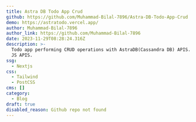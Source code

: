 ```yaml
---
title: Astra DB Todo App Crud
github: https://github.com/Muhammad-Bilal-7896/Astra-DB-Todo-App-Crud
demo: https://astratodo.vercel.app/
author: Muhammad-Bilal-7896
author_link: https://github.com/Muhammad-Bilal-7896
date: 2023-11-29T08:28:24.316Z
description: >-
  Todo app performing CRUD operations with AstraDB(Cassandra DB) APIS. Used Next
  JS APIS.
ssg:
  - Nextjs
css:
  - Tailwind
  - PostCSS
cms: []
category:
  - Blog
draft: true
disabled_reason: Github repo not found
---
```


